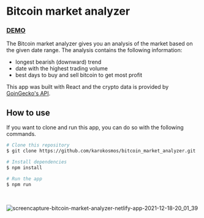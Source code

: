 # Bitcoin market analyzer

### [DEMO](https://bitcoin-market-analyzer.netlify.app/)

The Bitcoin market analyzer gives you an analysis of the market based on the given date range. The analysis contains the following information:
- longest bearish (downward) trend
- date with the highest trading volume
- best days to buy and sell bitcoin to get most profit

This app was built with React and the crypto data is provided by [GoinGecko's API](https://www.coingecko.com/en/api/documentation).

## How to use

If you want to clone and run this app, you can do so with the following commands.

```bash
# Clone this repository
$ git clone https://github.com/karokosmos/bitcoin_market_analyzer.git

# Install dependencies
$ npm install

# Run the app
$ npm run
```
<br>

![screencapture-bitcoin-market-analyzer-netlify-app-2021-12-18-20_01_39](https://user-images.githubusercontent.com/39268747/146652490-a861a4b9-9fab-41f7-ba12-278b8feb6934.png)